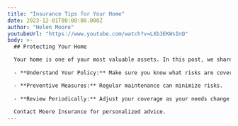 ```yaml
---
title: "Insurance Tips for Your Home"
date: 2023-12-01T00:00:00.000Z
author: "Helen Moore"
youtubeUrl: "https://www.youtube.com/watch?v=LXb3EKWsInQ"
body: >-
  ## Protecting Your Home

  Your home is one of your most valuable assets. In this post, we share essential tips for choosing the right coverage:
  
  - **Understand Your Policy:** Make sure you know what risks are covered.

  - **Preventive Measures:** Regular maintenance can minimize risks.
  
  - **Review Periodically:** Adjust your coverage as your needs change.
  
  Contact Moore Insurance for personalized advice.
---
```

